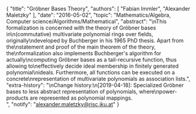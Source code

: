 {
    "title": "Gröbner Bases Theory",
    "authors": [
        "Fabian Immler",
        "Alexander Maletzky"
    ],
    "date": "2016-05-02",
    "topic": "Mathematics/Algebra, Computer science/Algorithms/Mathematical",
    "abstract": "\nThis formalization is concerned with the theory of Gröbner bases in\n(commutative) multivariate polynomial rings over fields, originally\ndeveloped by Buchberger in his 1965 PhD thesis. Apart from the\nstatement and proof of the main theorem of the theory, the\nformalization also implements Buchberger's algorithm for actually\ncomputing Gröbner bases as a tail-recursive function, thus allowing to\neffectively decide ideal membership in finitely generated polynomial\nideals. Furthermore, all functions can be executed on a concrete\nrepresentation of multivariate polynomials as association lists.",
    "extra-history": "\nChange history:\n[2019-04-18]: Specialized Gröbner bases to less abstract representation of polynomials, where\npower-products are represented as polynomial mappings.<br>",
    "notify": "alexander.maletzky@risc.jku.at"
}
